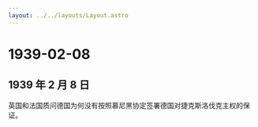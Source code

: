 ```yaml
---
layout: ../../layouts/Layout.astro
---
```


# 1939-02-08

## 1939 年 2 月 8 日

英国和法国质问德国为何没有按照慕尼黑协定签署德国对捷克斯洛伐克主权的保证。